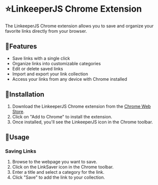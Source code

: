 # :star:LinkeeperJS Chrome Extension

The LinkeeperJS Chrome extension allows you to save and organize your favorite links directly from your browser.

## :dart:Features

- Save links with a single click
- Organize links into customizable categories
- Edit or delete saved links
- Import and export your link collection
- Access your links from any device with Chrome installed

## :dart:Installation

1. Download the LinkeeperJS Chrome extension from the [Chrome Web Store](https://chrome.google.com/webstore/detail/linksjs/ehnifcacnaiaoalipnbpfioiajchgkac).
2. Click on "Add to Chrome" to install the extension.
3. Once installed, you'll see the LinkeeperJS icon in the Chrome toolbar.

## :dart:Usage

### Saving Links

1. Browse to the webpage you want to save.
2. Click on the LinkSaver icon in the Chrome toolbar.
3. Enter a title and select a category for the link.
4. Click "Save" to add the link to your collection.



